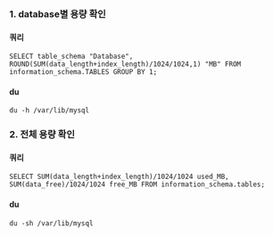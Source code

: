 ### 1. database별 용량 확인
#### 쿼리
```
SELECT table_schema "Database", ROUND(SUM(data_length+index_length)/1024/1024,1) "MB" FROM information_schema.TABLES GROUP BY 1;
```

#### du
```
du -h /var/lib/mysql
```
### 2. 전체 용량 확인
#### 쿼리
```
SELECT SUM(data_length+index_length)/1024/1024 used_MB, SUM(data_free)/1024/1024 free_MB FROM information_schema.tables;
```

#### du
```
du -sh /var/lib/mysql
```
